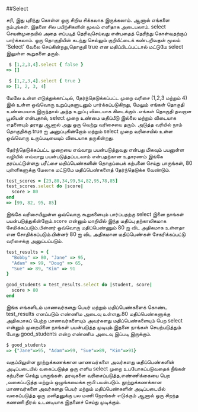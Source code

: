 
##Select

சரி, இது புரிந்து கொள்ள ஒரு சிறிய சிக்கலாக இருக்கலாம். ஆனால் எங்களை நம்புங்கள். இதனை சில பயிற்சிகளின் மூலம் எளிதாக அடையலாம். select செயன்முறையில் அதை எப்படித் தெரிவுசெய்வது என்பதைத் தெரிந்து கொள்வதற்குப் பார்க்கலாம். ஒரு தொகுதியின் கடந்து செல்லும் குறியீட்டைக் கண்டறிவதன் மூலம் ‘Select’ வேலை செய்கின்றது,தொகுதி true என மதிப்பிடப்பட்டால் மட்டுமே select இலுள்ள கூறுகளை தரும்.

```ruby
 $ [1,2,3,4].select { false }
=> []

 $ [1,2,3,4].select { true }
=> [1, 2, 3, 4]
```

மேலே உள்ள எடுத்துக்காட்டில், தேர்ந்தெடுக்கப்பட்ட முறை வரிசை (1,2,3 மற்றும் 4) இல் உள்ள ஒவ்வொரு உறுப்புகளுடனும் பார்க்கப்படுகிறது, மேலும் எங்கள் தொகுதி உண்மையாக இருந்தால் அந்த உறுப்பு விடையாக கிடைக்கும் .எங்கள் தொகுதி தவறான பூலியன் என்பதால், select முறை உண்மை மதிப்பீடு இல்லை மற்றும் விடையாக எதனையும் தராது ஆனால் அது ஒரு வெற்று வரிசையை தரும். அடுத்த வரியில் நாம் தொகுதிக்கு true ஐ  அனுப்புகின்றோம் மற்றும் select  முறை வரிசையில் உள்ள ஒவ்வொரு உருப்படியையும் விடையாக தருகின்றது.

தேர்ந்தெடுக்கப்பட்ட முறையை எவ்வாறு பயன்படுத்துவது என்பது மிகவும் பயனுள்ள வழியில் எவ்வாறு பயன்படுத்தப்படலாம் என்பதற்கான உதாரணம் இங்கே தரப்பட்டுள்ளது  பரீட்சை  மதிப்பெண்களின் தொகுப்பைக்  கற்பனை செய்து பாருங்கள், 80 புள்ளிகளுக்கு மேலாக மட்டுமே மதிப்பெண்களைத் தேர்ந்தெடுக்க வேண்டும்.

```ruby
test_scores = [23,80,34,99,54,82,95,78,85]
test_scores.select do |score|
  score > 80
end
=> [99, 82, 95, 85]
```

இங்கே வரிசையிலுள்ள ஒவ்வொரு கூறுகளையும் பார்ப்பதற்கு select இனை நாங்கள் பயன்படுத்துகின்றோம்.`score` என்னும் மாறியில் இந்த மதிப்பு தற்காலிகமாக சேமிக்கப்படும்.பின்னர் ஒவ்வொரு மதிப்பெண்ணும் 80 ஐ விட அதிகமாக உள்ளதா என சோதிக்கப்படும்.பின்னர் 80 ஐ விட அதிகமான மதிப்பெண்கள் சேகரிக்கப்பட்டு வரிசைக்கு அனுப்பப்படும்.

```ruby
test_results = {
  "Bobby" => 80, "Jane" => 95,
  "Adam" => 99, "Doug" => 65,
  "Sue" => 89, "Kim" => 91
}

good_students = test_results.select do |student, score|
  score > 80
end
```

இங்க எங்களிடம் மாணவர்களது பெயர் மற்றும் மதிப்பெண்களைக் கொண்ட test_results எனப்படும் எண்ணிம அடைவு உள்ளது.80   மதிப்பெண்களுக்கு அதிகமாகப் பெற்ற மாணவர்களையும் அவர்களது மதிப்பெண்களையும் பெற select என்னும் முறையினை நாங்கள் பயன்படுத்த முடியும்.இதனை நாங்கள் செயற்படுத்தும் போது good_students என்ற எண்ணிம அடைவு இப்படி இருக்கும்.

```ruby
$ good_students
=> {"Jane"=>95, "Adam"=>99, "Sue"=>89, "Kim"=>91}
```

வகுப்பிலுள்ள நூற்றுக்கணக்கான மாணவர்களை அவர்களது மதிப்பெண்களின் அடிப்படையில் வகைப்படுத்த ஒரு எளிய select  முறை உபயோகப்படுவதைக் நீங்கள் கற்பனை செய்து பாருங்கள். தரவுகளை வரிசைப்படுத்த,எண்ணிக்கையை பெற ,வகைப்படுத்த மற்றும் ஒழுங்கமைக்க ரூபி பயன்படும். நூற்றுக்கணக்கான மாணவர்களை அவர்களது பெயர் மற்றும் மதிப்பெண்களின் அடிப்படையில் வகைப்படுத்த ஒரு மனிதனுக்கு பல மணி நேரங்கள் எடுக்கும் ஆனால் ஒரு சிறந்த கணணி நிரல் உடனடியாக இதனைச் செய்து முடிக்கும்.

